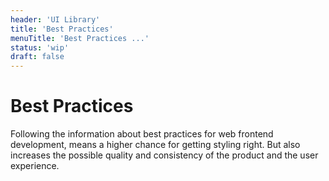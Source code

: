 ```yaml
---
header: 'UI Library'
title: 'Best Practices'
menuTitle: 'Best Practices ...'
status: 'wip'
draft: false
---
```


# Best Practices

Following the information about best practices for web frontend development, means a higher chance for getting styling right. But also increases the possible quality and consistency of the product and the user experience.
